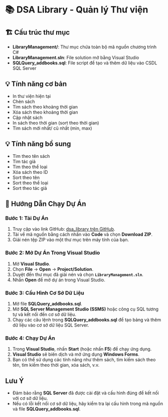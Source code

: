 # 📚 DSA Library - Quản lý Thư viện 
## 🏗 Cấu trúc thư mục

- **LibraryManagement/**: Thư mục chứa toàn bộ mã nguồn chương trình C#
- **LibraryManagement.sln**: File solution mở bằng Visual Studio
- **SQLQuery_addbooks.sql**: File script để tạo và thêm dữ liệu vào CSDL SQL Server

## 💡 Tính năng cơ bản
- In thư viện hiện tại 
- Chèn sách 
- Tìm sách theo khoảng thời gian 
- Xóa sách theo khoảng thời gian 
- Cập nhật sách
- In sách theo thời gian (sort theo thời gian) 
- Tìm sách mới nhất/ cũ nhất (min, max)

## 💡 Tính năng bổ sung
- Tìm theo tên sách
- Tìm tác giả
- Tìm theo thể loại 
- Xóa sách theo ID 
- Sort theo tên
- Sort theo thể loại 
- Sort theo tác giả
  
## 🚀 Hướng Dẫn Chạy Dự Án

### **Bước 1: Tải Dự Án**

1. Truy cập vào link GitHub: [dsa_library trên GitHub](https://github.com/thilinnd/dsa_library).
2. Tải về mã nguồn bằng cách nhấn vào **Code** và chọn **Download ZIP**.
3. Giải nén tệp ZIP vào một thư mục trên máy tính của bạn.

### **Bước 2: Mở Dự Án Trong Visual Studio**

1. Mở **Visual Studio**.
2. Chọn **File** → **Open** → **Project/Solution**.
3. Duyệt đến thư mục đã giải nén và chọn **`LibraryManagement.sln`**.
4. Nhấn **Open** để mở dự án trong Visual Studio.

### **Bước 3: Cấu Hình Cơ Sở Dữ Liệu**

1. Mở file **SQLQuery_addbooks.sql**.
2. Mở **SQL Server Management Studio (SSMS)** hoặc công cụ SQL tương tự và kết nối đến cơ sở dữ liệu.
3. Chạy các câu lệnh trong **SQLQuery_addbooks.sql** để tạo bảng và thêm dữ liệu vào cơ sở dữ liệu SQL Server.

### **Bước 4: Chạy Dự Án**

1. Trong **Visual Studio**, nhấn **Start** (hoặc nhấn **F5**) để chạy ứng dụng.
2. **Visual Studio** sẽ biên dịch và mở ứng dụng **Windows Forms**.
3. Bạn có thể sử dụng các tính năng như thêm sách, tìm kiếm sách theo tên, tìm kiếm theo thời gian, xóa sách, v.v.

## Lưu Ý

- Đảm bảo rằng **SQL Server** đã được cài đặt và cấu hình đúng để kết nối với cơ sở dữ liệu.
- Nếu có lỗi kết nối cơ sở dữ liệu, hãy kiểm tra lại cấu hình trong mã nguồn và file **SQLQuery_addbooks.sql**.


